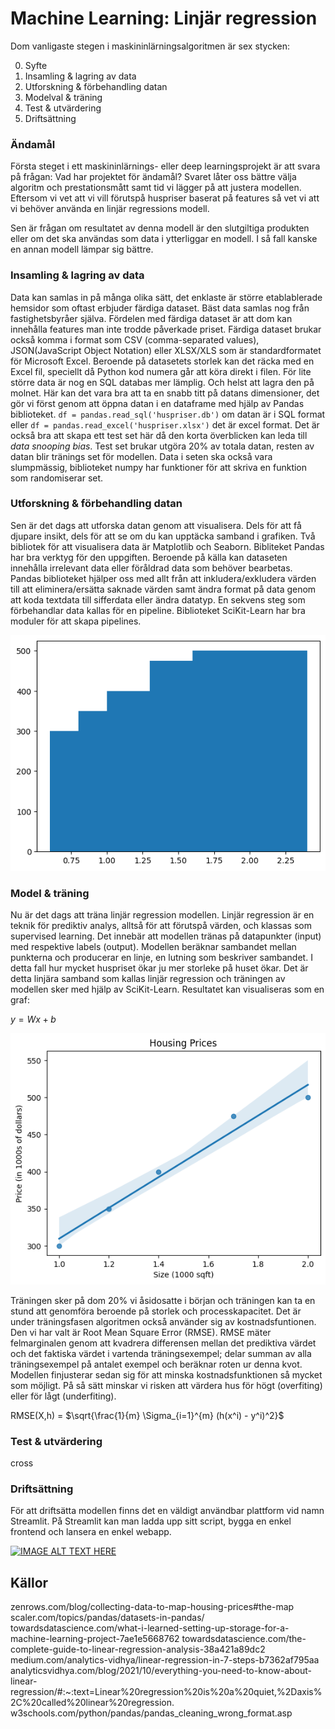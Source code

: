 # Machine Learning: Linjär regression 

Dom vanligaste stegen i maskininlärningsalgoritmen är sex stycken: 

0) Syfte
1) Insamling & lagring av data 
2) Utforskning & förbehandling datan 
3) Modelval & träning 
4) Test & utvärdering
5) Driftsättning

### Ändamål
Första steget i ett maskininlärnings- eller deep learningsprojekt är att svara på frågan: Vad har projektet för ändamål? Svaret låter oss bättre välja algoritm och prestationsmått samt tid vi lägger på att justera modellen. Eftersom vi vet att vi vill förutspå huspriser baserat på features så vet vi att vi behöver använda en linjär regressions modell.

Sen är frågan om resultatet av denna modell är den slutgiltiga produkten eller om det ska användas som data i ytterliggar en modell.
I så fall kanske en annan modell lämpar sig bättre.


### Insamling & lagring av data

Data kan samlas in på många olika sätt, det enklaste är större etablablerade hemsidor som oftast erbjuder färdiga dataset. Bäst data samlas nog från fastighetsbyråer själva. Fördelen med färdiga dataset är att dom kan innehålla features man inte trodde påverkade priset. Färdiga dataset brukar också komma i format som CSV (comma-separated values), JSON(JavaScript Object Notation) eller XLSX/XLS som är standardformatet för Microsoft Excel. Beroende på datasetets storlek kan det räcka med en Excel fil, speciellt då Python kod numera går att köra direkt i filen. För lite större data är nog en SQL databas mer lämplig. Och helst att lagra den på molnet.
Här kan det vara bra att ta en snabb titt på datans dimensioner, det gör vi först genom att öppna datan i en dataframe med hjälp av Pandas biblioteket. `df = pandas.read_sql('huspriser.db')` om datan är i SQL format eller `df = pandas.read_excel('huspriser.xlsx')` det är excel format. Det är också bra att skapa ett test set här då den korta överblicken kan leda till _data snooping bias_.
Test set brukar utgöra 20% av totala datan, resten av datan blir tränings set för modellen. Data i seten ska också vara slumpmässig, biblioteket numpy har funktioner för att skriva en funktion som randomiserar set.


### Utforskning & förbehandling datan
Sen är det dags att utforska datan genom att visualisera. Dels för att få djupare insikt, dels för att se om du kan upptäcka samband i grafiken. Två bibliotek för att visualisera data är Matplotlib och Seaborn. Bibliteket Pandas har bra verktyg för den uppgiften. Beroende på källa kan dataseten innehålla irrelevant data eller föråldrad data som behöver bearbetas. Pandas biblioteket hjälper oss med allt från att inkludera/exkludera värden till att eliminera/ersätta saknade värden samt ändra format på data genom att koda textdata till sifferdata eller ändra datatyp. En sekvens steg som förbehandlar data kallas för en pipeline. Biblioteket SciKit-Learn har bra moduler för att skapa pipelines.

![Graf](https://github.com/koop46/koop46/blob/main/output1.png?raw=true)

### Model & träning
Nu är det dags att träna linjär regression modellen. Linjär regression är en teknik för prediktiv analys, alltså för att förutspå värden, och klassas som supervised learning. Det innebär att modellen tränas på datapunkter (input) med respektive labels (output). Modellen beräknar sambandet mellan punkterna och producerar en linje, en lutning som beskriver sambandet. I detta fall hur mycket huspriset ökar ju mer storleke på huset ökar. Det är detta linjära samband som kallas linjär regression och träningen av modellen sker med hjälp av SciKit-Learn.
Resultatet kan visualiseras som en graf:


$y = Wx + b$

![Graf](https://github.com/koop46/koop46/blob/main/output.png?raw=true)

Träningen sker på dom 20% vi åsidosatte i början och träningen kan ta en stund att genomföra beroende på storlek och processkapacitet. Det är under träningsfasen algoritmen också använder sig av kostnadsfuntionen. Den vi har valt är Root Mean Square Error (RMSE). RMSE mäter felmarginalen genom att kvadrera differensen mellan det prediktiva värdet och det faktiska värdet i vartenda träningsexempel; delar summan av alla träningsexempel på antalet exempel och beräknar roten ur denna kvot. Modellen finjusterar sedan sig för att minska kostnadsfunktionen så mycket som möjligt. På så sätt minskar vi risken att värdera hus för högt (overfiting) eller för lågt (underfiting).


RMSE(X,h) = $\sqrt{\frac{1}{m} \Sigma_{i=1}^{m} (h(x^i) - y^i)^2}$

### Test & utvärdering 

cross


### Driftsättning 

För att driftsätta modellen finns det en väldigt användbar plattform vid namn Streamlit. 
På Streamlit kan man ladda upp sitt script, bygga en enkel frontend och lansera en enkel webapp. 



[![IMAGE ALT TEXT HERE](https://img.youtube.com/vi/8M20LyCZDOY/0.jpg)](https://www.youtube.com/watch?v=8M20LyCZDOY)



## Källor

zenrows.com/blog/collecting-data-to-map-housing-prices#the-map 
scaler.com/topics/pandas/datasets-in-pandas/ 
towardsdatascience.com/what-i-learned-setting-up-storage-for-a-machine-learning-project-7ae1e5668762 
towardsdatascience.com/the-complete-guide-to-linear-regression-analysis-38a421a89dc2 
medium.com/analytics-vidhya/linear-regression-in-7-steps-b7362af795aa 
analyticsvidhya.com/blog/2021/10/everything-you-need-to-know-about-linear-regression/#:~:text=Linear%20regression%20is%20a%20quiet,%2Daxis%2C%20called%20linear%20regression.
w3schools.com/python/pandas/pandas_cleaning_wrong_format.asp
 